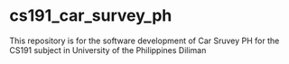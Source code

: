 # cs191_car_survey_ph
This repository is for the software development of Car Sruvey PH for the CS191 subject in University of the Philippines Diliman
